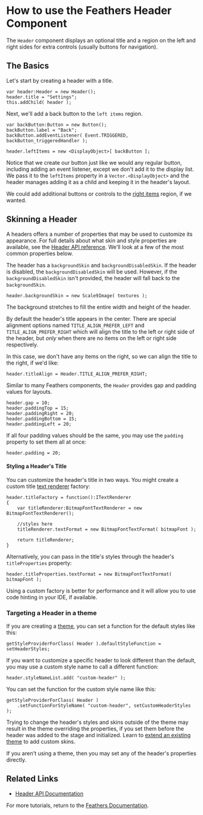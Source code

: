 # How to use the Feathers Header Component

The `Header` component displays an optional title and a region on the left and right sides for extra controls (usually buttons for navigation).

## The Basics

Let's start by creating a header with a title.

``` code
var header:Header = new Header();
header.title = "Settings";
this.addChild( header );
```

Next, we'll add a back button to the `left items` region.

``` code
var backButton:Button = new Button();
backButton.label = "Back";
backButton.addEventListener( Event.TRIGGERED, backButton_triggeredHandler );
 
header.leftItems = new <DisplayObject>[ backButton ];
```

Notice that we create our button just like we would any regular button, including adding an event listener, except we don't add it to the display list. We pass it to the `leftItems` property in a `Vector.<DisplayObject>` and the header manages adding it as a child and keeping it in the header's layout.

We could add additional buttons or controls to the [right items](http://feathersui.com/documentation/feathers/controls/Header.html#rightItems) region, if we wanted.

## Skinning a Header

A headers offers a number of properties that may be used to customize its appearance. For full details about what skin and style properties are available, see the [Header API reference](http://feathersui.com/documentation/feathers/controls/Header.html). We'll look at a few of the most common properties below.

The header has a `backgroundSkin` and `backgroundDisabledSkin`. If the header is disabled, the `backgroundDisabledSkin` will be used. However, if the `backgroundDisabledSkin` isn't provided, the header will fall back to the `backgroundSkin`.

``` code
header.backgroundSkin = new Scale9Image( textures );
```

The background stretches to fill the entire width and height of the header.

By default the header's title appears in the center. There are special alignment options named `TITLE_ALIGN_PREFER_LEFT` and `TITLE_ALIGN_PREFER_RIGHT` which will align the title to the left or right side of the header, but *only* when there are no items on the left or right side respectively.

In this case, we don't have any items on the right, so we can align the title to the right, if we'd like:

``` code
header.titleAlign = Header.TITLE_ALIGN_PREFER_RIGHT;
```

Similar to many Feathers components, the `Header` provides gap and padding values for layouts.

``` code
header.gap = 10;
header.paddingTop = 15;
header.paddingRight = 20;
header.paddingBottom = 15;
header.paddingLeft = 20;
```

If all four padding values should be the same, you may use the `padding` property to set them all at once:

``` code
header.padding = 20;
```

#### Styling a Header's Title

You can customize the header's title in two ways. You might create a custom title [text renderer](text-renderers.html) factory:

``` code
header.titleFactory = function():ITextRenderer
{
    var titleRenderer:BitmapFontTextRenderer = new BitmapFontTextRenderer();
 
    //styles here
    titleRenderer.textFormat = new BitmapFontTextFormat( bitmapFont );
 
    return titleRenderer;
}
```

Alternatively, you can pass in the title's styles through the header's `titleProperties` property:

``` code
header.titleProperties.textFormat = new BitmapFontTextFormat( bitmapFont );
```

Using a custom factory is better for performance and it will allow you to use code hinting in your IDE, if available.

### Targeting a Header in a theme

If you are creating a [theme](themes.html), you can set a function for the default styles like this:

``` code
getStyleProviderForClass( Header ).defaultStyleFunction = setHeaderStyles;
```

If you want to customize a specific header to look different than the default, you may use a custom style name to call a different function:

``` code
header.styleNameList.add( "custom-header" );
```

You can set the function for the custom style name like this:

``` code
getStyleProviderForClass( Header )
    .setFunctionForStyleName( "custom-header", setCustomHeaderStyles );
```

Trying to change the header's styles and skins outside of the theme may result in the theme overriding the properties, if you set them before the header was added to the stage and initialized. Learn to [extend an existing theme](extending-themes.html) to add custom skins.

If you aren't using a theme, then you may set any of the header's properties directly.

## Related Links

-   [Header API Documentation](http://feathersui.com/documentation/feathers/controls/Header.html)

For more tutorials, return to the [Feathers Documentation](index.html).


